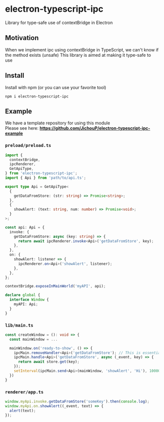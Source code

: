 # electron-typescript-ipc

Library for type-safe use of contextBridge in Electron

## Motivation

When we implement ipc using contextBridge in TypeScript, we can't know if the method exists (unsafe)
This library is aimed at making it type-safe to use

## Install

Install with npm (or you can use your favorite tool)

```shell
npm i electron-typescript-ipc
```

## Example

We have a template repository for using this module  
Please see here: **<https://github.com/JichouP/electron-typescript-ipc-example>**

### `preload/preload.ts`

```typescript
import {
  contextBridge,
  ipcRenderer,
  GetApiType,
} from 'electron-typescript-ipc';
import { Api } from 'path/to/api.ts';

export type Api = GetApiType<
  {
    getDataFromStore: (str: string) => Promise<string>;
  },
  {
    showAlert: (text: string, num: number) => Promise<void>;
  }
>;

const api: Api = {
  invoke: {
    getDataFromStore: async (key: string) => {
      return await ipcRenderer.invoke<Api>('getDataFromStore', key);
    },
  },
  on: {
    showAlert: listener => {
      ipcRenderer.on<Api>('showAlert', listener);
    },
  },
};

contextBridge.exposeInMainWorld('myAPI', api);

declare global {
  interface Window {
    myAPI: Api;
  }
}
```

### `lib/main.ts`

```typescript
const createWindow = (): void => {
  const mainWindow = ...

  mainWindow.on('ready-to-show', () => {
    ipcMain.removeHandler<Api>('getDataFromStore'); // This is essential in case you are called multiple times
    ipcMain.handle<Api>('getDataFromStore', async (_event, key) => {
      return await store.get(key);
    });
    setInterval(ipcMain.send<Api>(mainWindow, 'showAlert', 'Hi'), 10000)
  })
}
```

### `renderer/app.ts`

```typescript
window.myApi.invoke.getDataFromStore('someKey').then(console.log);
window.myApi.on.showAlert((_event, text) => {
  alert(text);
});
```
